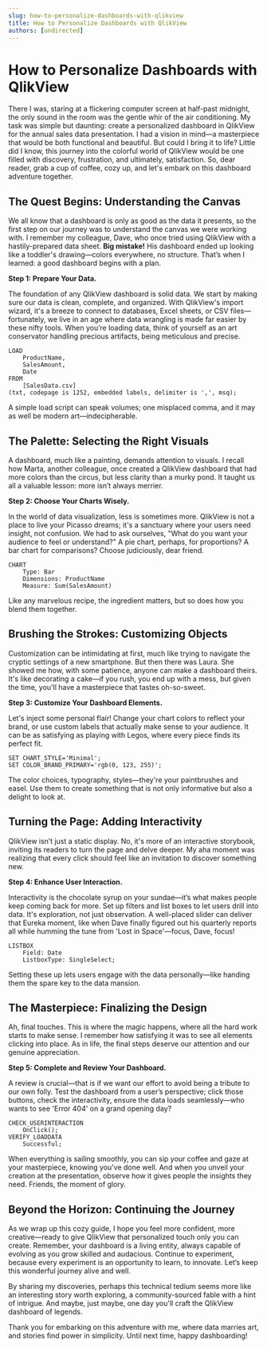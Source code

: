 ```yaml
---
slug: how-to-personalize-dashboards-with-qlikview
title: How to Personalize Dashboards with QlikView
authors: [undirected]
---
```



# How to Personalize Dashboards with QlikView

There I was, staring at a flickering computer screen at half-past midnight, the only sound in the room was the gentle whir of the air conditioning. My task was simple but daunting: create a personalized dashboard in QlikView for the annual sales data presentation. I had a vision in mind—a masterpiece that would be both functional and beautiful. But could I bring it to life? Little did I know, this journey into the colorful world of QlikView would be one filled with discovery, frustration, and ultimately, satisfaction. So, dear reader, grab a cup of coffee, cozy up, and let's embark on this dashboard adventure together.

## The Quest Begins: Understanding the Canvas

We all know that a dashboard is only as good as the data it presents, so the first step on our journey was to understand the canvas we were working with. I remember my colleague, Dave, who once tried using QlikView with a hastily-prepared data sheet. **Big mistake!** His dashboard ended up looking like a toddler's drawing—colors everywhere, no structure. That’s when I learned: a good dashboard begins with a plan.

**Step 1: Prepare Your Data.** 

The foundation of any QlikView dashboard is solid data. We start by making sure our data is clean, complete, and organized. With QlikView's import wizard, it's a breeze to connect to databases, Excel sheets, or CSV files—fortunately, we live in an age where data wrangling is made far easier by these nifty tools. When you’re loading data, think of yourself as an art conservator handling precious artifacts, being meticulous and precise.

```plaintext
LOAD 
    ProductName,
    SalesAmount,
    Date
FROM 
    [SalesData.csv] 
(txt, codepage is 1252, embedded labels, delimiter is ',', msq);
```

A simple load script can speak volumes; one misplaced comma, and it may as well be modern art—indecipherable.

## The Palette: Selecting the Right Visuals

A dashboard, much like a painting, demands attention to visuals. I recall how Marta, another colleague, once created a QlikView dashboard that had more colors than the circus, but less clarity than a murky pond. It taught us all a valuable lesson: more isn’t always merrier.

**Step 2: Choose Your Charts Wisely.**

In the world of data visualization, less is sometimes more. QlikView is not a place to live your Picasso dreams; it's a sanctuary where your users need insight, not confusion. We had to ask ourselves, "What do you want your audience to feel or understand?" A pie chart, perhaps, for proportions? A bar chart for comparisons? Choose judiciously, dear friend.

```plaintext
CHART
    Type: Bar
    Dimensions: ProductName
    Measure: Sum(SalesAmount)
```

Like any marvelous recipe, the ingredient matters, but so does how you blend them together.

## Brushing the Strokes: Customizing Objects

Customization can be intimidating at first, much like trying to navigate the cryptic settings of a new smartphone. But then there was Laura. She showed me how, with some patience, anyone can make a dashboard theirs. It's like decorating a cake—if you rush, you end up with a mess, but given the time, you'll have a masterpiece that tastes oh-so-sweet.

**Step 3: Customize Your Dashboard Elements.**

Let's inject some personal flair! Change your chart colors to reflect your brand, or use custom labels that actually make sense to your audience. It can be as satisfying as playing with Legos, where every piece finds its perfect fit.

```plaintext
SET CHART_STYLE='Minimal';
SET COLOR_BRAND_PRIMARY='rgb(0, 123, 255)';
```

The color choices, typography, styles—they're your paintbrushes and easel. Use them to create something that is not only informative but also a delight to look at.

## Turning the Page: Adding Interactivity

QlikView isn’t just a static display. No, it's more of an interactive storybook, inviting its readers to turn the page and delve deeper. My aha moment was realizing that every click should feel like an invitation to discover something new.

**Step 4: Enhance User Interaction.**

Interactivity is the chocolate syrup on your sundae—it’s what makes people keep coming back for more. Set up filters and list boxes to let users drill into data. It's exploration, not just observation. A well-placed slider can deliver that Eureka moment, like when Dave finally figured out his quarterly reports all while humming the tune from 'Lost in Space'—focus, Dave, focus!

```plaintext
LISTBOX
    Field: Date
    ListboxType: SingleSelect;
```

Setting these up lets users engage with the data personally—like handing them the spare key to the data mansion.

## The Masterpiece: Finalizing the Design

Ah, final touches. This is where the magic happens, where all the hard work starts to make sense. I remember how satisfying it was to see all elements clicking into place. As in life, the final steps deserve our attention and our genuine appreciation.

**Step 5: Complete and Review Your Dashboard.**

A review is crucial—that is if we want our effort to avoid being a tribute to our own folly. Test the dashboard from a user’s perspective; click those buttons, check the interactivity, ensure the data loads seamlessly—who wants to see 'Error 404' on a grand opening day?

```plaintext
CHECK_USERINTERACTION
    OnClick();
VERIFY_LOADDATA
    Successful;
```

When everything is sailing smoothly, you can sip your coffee and gaze at your masterpiece, knowing you've done well. And when you unveil your creation at the presentation, observe how it gives people the insights they need. Friends, the moment of glory.

## Beyond the Horizon: Continuing the Journey

As we wrap up this cozy guide, I hope you feel more confident, more creative—ready to give QlikView that personalized touch only you can create. Remember, your dashboard is a living entity, always capable of evolving as you grow skilled and audacious. Continue to experiment, because every experiment is an opportunity to learn, to innovate. Let’s keep this wonderful journey alive and well.

By sharing my discoveries, perhaps this technical tedium seems more like an interesting story worth exploring, a community-sourced fable with a hint of intrigue. And maybe, just maybe, one day you'll craft the QlikView dashboard of legends.

Thank you for embarking on this adventure with me, where data marries art, and stories find power in simplicity. Until next time, happy dashboarding!